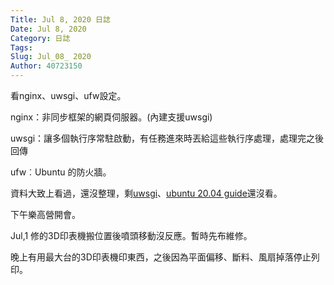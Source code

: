 ```yaml
---
Title: Jul 8, 2020 日誌
Date: Jul 8, 2020
Category: 日誌
Tags: 
Slug: Jul_08_ 2020
Author: 40723150
---
```

看nginx、uwsgi、ufw設定。
<!-- PELICAN_END_SUMMARY -->

nginx：非同步框架的網頁伺服器。(內建支援uwsgi)

uwsgi：讓多個執行序常駐啟動，有任務進來時丟給這些執行序處理，處理完之後回傳

ufw︰Ubuntu 的防火牆。

資料大致上看過，還沒整理，剩[uwsgi]、[ubuntu 20.04 guide]還沒看。

下午樂高營開會。

Jul,1 修的3D印表機搬位置後噴頭移動沒反應。暫時先布維修。

晚上有用最大台的3D印表機印東西，之後因為平面偏移、斷料、風扇掉落停止列印。


[uwsgi]: https://uwsgi-docs.readthedocs.io/en/latest/

[ubuntu 20.04 guide]: https://linuxconfig.org/ubuntu-20-04-guide
